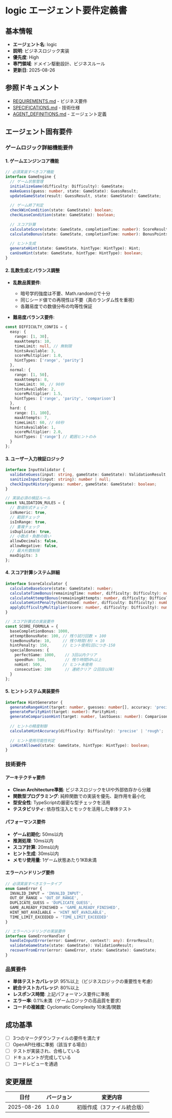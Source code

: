 # logic エージェント要件定義書

## 基本情報
- **エージェント名**: logic
- **説明**: ビジネスロジック実装
- **優先度**: High
- **専門領域**: ドメイン駆動設計、ビジネスルール
- **更新日**: 2025-08-26

## 参照ドキュメント
- [REQUIREMENTS.md](../../../REQUIREMENTS.md) - ビジネス要件
- [SPECIFICATIONS.md](../../../SPECIFICATIONS.md) - 技術仕様
- [AGENT_DEFINITIONS.md](../../../AGENT_DEFINITIONS.md) - エージェント定義

## エージェント固有要件

### ゲームロジック詳細機能要件

#### 1. ゲームエンジンコア機能
```typescript
// 必須実装すべきコア機能
interface GameEngine {
  // ゲーム状態管理
  initializeGame(difficulty: Difficulty): GameState;
  makeGuess(guess: number, state: GameState): GuessResult;
  updateGameState(result: GuessResult, state: GameState): GameState;
  
  // ゲーム終了判定
  checkWinCondition(state: GameState): boolean;
  checkLoseCondition(state: GameState): boolean;
  
  // スコア計算
  calculateScore(state: GameState, completionTime: number): ScoreResult;
  calculateBonus(state: GameState, completionTime: number): BonusPoints;
  
  // ヒント生成
  generateHint(state: GameState, hintType: HintType): Hint;
  canUseHint(state: GameState, hintType: HintType): boolean;
}
```

#### 2. 乱数生成とバランス調整
* **乱数品質要件**:
  - 暗号学的強度は不要、Math.random()で十分
  - 同じシード値での再現性は不要（真のランダム性を重視）
  - 各難易度での数値分布の均等性保証

* **難易度バランス要件**:
```typescript
const DIFFICULTY_CONFIG = {
  easy: {
    range: [1, 30],
    maxAttempts: 10,
    timeLimit: null, // 無制限
    hintsAvailable: 3,
    scoreMultiplier: 1.0,
    hintTypes: ['range', 'parity']
  },
  normal: {
    range: [1, 50], 
    maxAttempts: 8,
    timeLimit: 90, // 90秒
    hintsAvailable: 2,
    scoreMultiplier: 1.5,
    hintTypes: ['range', 'parity', 'comparison']
  },
  hard: {
    range: [1, 100],
    maxAttempts: 7,
    timeLimit: 60, // 60秒 
    hintsAvailable: 1,
    scoreMultiplier: 2.0,
    hintTypes: ['range'] // 範囲ヒントのみ
  }
};
```

#### 3. ユーザー入力検証ロジック
```typescript
interface InputValidator {
  validateGuess(input: string, gameState: GameState): ValidationResult;
  sanitizeInput(input: string): number | null;
  checkInputHistory(guess: number, gameState: GameState): boolean;
}

// 実装必須の検証ルール
const VALIDATION_RULES = {
  // 数値形式チェック
  isNumeric: true,
  // 範囲チェック
  isInRange: true, 
  // 重複チェック
  isDuplicate: true,
  // 小数点・負数の扱い
  allowDecimals: false,
  allowNegative: false,
  // 最大桁数制限
  maxDigits: 3
};
```

#### 4. スコア計算システム詳細
```typescript
interface ScoreCalculator {
  calculateBaseScore(state: GameState): number;
  calculateTimeBonus(remainingTime: number, difficulty: Difficulty): number;
  calculateAttemptBonus(remainingAttempts: number, difficulty: Difficulty): number;
  calculateHintPenalty(hintsUsed: number, difficulty: Difficulty): number;
  applyDifficultyMultiplier(score: number, difficulty: Difficulty): number;
}

// スコア計算式の実装要件
const SCORE_FORMULA = {
  baseCompletionBonus: 1000,
  attemptBonusRate: 100, // 残り試行回数 × 100
  timeBonusRate: 10,     // 残り時間(秒) × 10
  hintPenalty: 150,      // ヒント使用1回につき-150
  specialBonuses: {
    perfectGame: 1000,    // 3回以内クリア
    speedRun: 500,        // 残り時間50%以上
    noHint: 500,         // ヒント未使用
    consecutive: 200      // 連続クリア（2回目以降）
  }
};
```

#### 5. ヒントシステム実装要件
```typescript
interface HintGenerator {
  generateRangeHint(target: number, guesses: number[], accuracy: 'precise' | 'rough'): RangeHint;
  generateParityHint(target: number): ParityHint; 
  generateComparisonHint(target: number, lastGuess: number): ComparisonHint;
  
  // ヒントの精度制御
  calculateHintAccuracy(difficulty: Difficulty): 'precise' | 'rough';
  
  // ヒント使用可能性判定
  isHintAllowed(state: GameState, hintType: HintType): boolean;
}
```

### 技術要件

#### アーキテクチャ要件
* **Clean Architecture準拠**: ビジネスロジックをUIや外部依存から分離
* **関数型プログラミング**: 純粋関数での実装を優先、副作用を最小化
* **型安全性**: TypeScriptの厳密な型チェックを活用
* **テスタビリティ**: 依存性注入とモックを活用した単体テスト

#### パフォーマンス要件
* **ゲーム初期化**: 50ms以内
* **推測処理**: 10ms以内
* **スコア計算**: 20ms以内
* **ヒント生成**: 30ms以内
* **メモリ使用量**: 1ゲーム状態あたり1KB未満

#### エラーハンドリング要件
```typescript
// 必須実装すべきエラータイプ
enum GameError {
  INVALID_INPUT = 'INVALID_INPUT',
  OUT_OF_RANGE = 'OUT_OF_RANGE', 
  DUPLICATE_GUESS = 'DUPLICATE_GUESS',
  GAME_ALREADY_FINISHED = 'GAME_ALREADY_FINISHED',
  HINT_NOT_AVAILABLE = 'HINT_NOT_AVAILABLE',
  TIME_LIMIT_EXCEEDED = 'TIME_LIMIT_EXCEEDED'
}

// エラーハンドリングの実装要件
interface GameErrorHandler {
  handleInputError(error: GameError, context?: any): ErrorResult;
  validateGameState(state: GameState): ValidationResult;
  recoverFromError(error: GameError, state: GameState): GameState;
}
```

### 品質要件
* **単体テストカバレッジ**: 95%以上（ビジネスロジックの重要性を考慮）
* **統合テストカバレッジ**: 80%以上
* **レスポンス時間**: 上記パフォーマンス要件に準拠
* **エラー率**: 0.1%未満（ゲームロジックの高品質を要求）
* **コードの複雑度**: Cyclomatic Complexity 10未満/関数

## 成功基準
- [ ] 3つのマークダウンファイルの要件を満たす
- [ ] OpenAPI仕様に準拠（該当する場合）
- [ ] テストが実装され、合格している
- [ ] ドキュメントが完成している
- [ ] コードレビューを通過

## 変更履歴
| 日付 | バージョン | 変更内容 |
|------|-----------|----------|
| 2025-08-26 | 1.0.0 | 初版作成（3ファイル統合版） |
